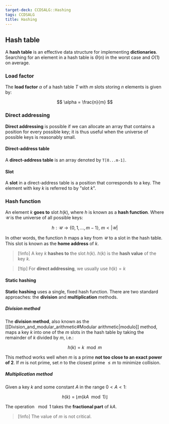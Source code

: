 ```yaml
---
target-deck: CCDSALG::Hashing
tags: CCDSALG
title: Hashing
---
```


## Hash table

A **hash table** is an effective data structure for implementing **dictionaries**. Searching for an element in a hash table is $\Theta(n)$ in the worst case and $O(1)$ on average.

<!--ID: 1723125358957-->

### Load factor

The **load factor** $\alpha$ of a hash table $T$ with $m$ slots storing $n$ elements is given by:

$$
\alpha = \frac{n}{m}
$$

<!--ID: 1723125358959-->

### Direct addressing

**Direct addressing** is possible if we can allocate an array that contains a position for every possible key; it is thus useful when the universe of possible keys is reasonably small.
<!--ID: 1723125358962-->

#### Direct-address table

A **direct-address table** is an array denoted by `T[0...m-1]`.

<!--ID: 1723125358965-->

#### Slot

A **slot** in a direct-address table is a position that corresponds to a key. The element with key $k$ is referred to by "slot $k$".

<!--ID: 1723125358968-->

### Hash function

An element $k$ **goes to** slot $h(k)$, where $h$ is known as a **hash function**. Where $\mathcal{U}$ is the universe of all possible keys:

$$
h : \mathcal{U} \to \{0, 1, \dots, m-1\}, \ m < |\mathcal{U}|
$$

In other words, the function $h$ maps a key from $\mathcal{U}$ to a slot in the hash table. This slot is known as the **home address** of $k$.

>[!info] A key $k$ **hashes to** the slot $h(k)$. $h(k)$ is the **hash value** of the key $k$.

>[!tip] For **direct addressing**, we usually use $h(k) = k$

<!--ID: 1723125358971-->

#### Static hashing

**Static hashing** uses a single, fixed hash function. There are two standard approaches: the **division** and **multiplication** methods.
<!--ID: 1723125358973-->

##### Division method

The **division method**, also known as the [[Division_and_modular_arithmetic#Modular arithmetic|modulo]] method, maps a key $k$ into one of the $m$ slots in the hash table by taking the remainder of $k$ divided by $m$, i.e.:

$$
h(k) = k \mod m
$$

This method works well when $m$ is a prime **not too close to an exact power of 2**. If $m$ is not prime, set $n$ to the closest prime $\leq m$ to minimize collision.

<!--ID: 1723125358975-->

##### Multiplication method

Given a key $k$ and some constant $A$ in the range $0 < A < 1$:

$$
h(k) = \lfloor m(kA \mod 1) \rfloor
$$

The operation $\mod 1$ takes the **fractional part** of $kA$.

>[!info] The value of $m$ is not critical.

<!--ID: 1723125358978-->
